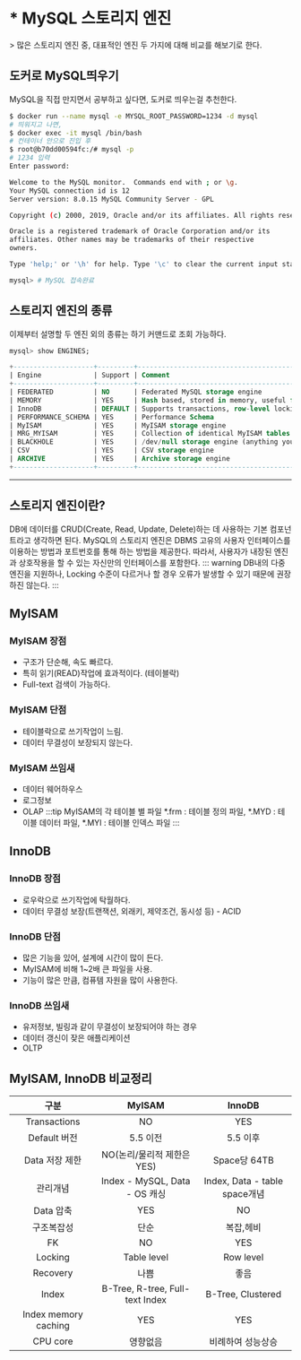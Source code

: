 # * MySQL 스토리지 엔진
<Author name='Hidekuma' />
> 많은 스토리지 엔진 중, 대표적인 엔진 두 가지에 대해 비교를 해보기로 한다.

## 도커로 MySQL띄우기
MySQL을 직접 만지면서 공부하고 싶다면, 도커로 띄우는걸 추천한다.
```bash
$ docker run --name mysql -e MYSQL_ROOT_PASSWORD=1234 -d mysql
# 띄워지고 나면,
$ docker exec -it mysql /bin/bash
# 컨테이너 안으로 진입 후
$ root@b70dd00594fc:/# mysql -p
# 1234 입력
Enter password:

Welcome to the MySQL monitor.  Commands end with ; or \g.
Your MySQL connection id is 12
Server version: 8.0.15 MySQL Community Server - GPL

Copyright (c) 2000, 2019, Oracle and/or its affiliates. All rights reserved.

Oracle is a registered trademark of Oracle Corporation and/or its
affiliates. Other names may be trademarks of their respective
owners.

Type 'help;' or '\h' for help. Type '\c' to clear the current input statement.

mysql> # MySQL 접속완료
```

## 스토리지 엔진의 종류
이제부터 설명할 두 엔진 외의 종류는 하기 커맨드로 조회 가능하다.
```sql
mysql> show ENGINES;

+--------------------+---------+----------------------------------------------------------------+--------------+------+------------+
| Engine             | Support | Comment                                                        | Transactions | XA   | Savepoints |
+--------------------+---------+----------------------------------------------------------------+--------------+------+------------+
| FEDERATED          | NO      | Federated MySQL storage engine                                 | NULL         | NULL | NULL       |
| MEMORY             | YES     | Hash based, stored in memory, useful for temporary tables      | NO           | NO   | NO         |
| InnoDB             | DEFAULT | Supports transactions, row-level locking, and foreign keys     | YES          | YES  | YES        |
| PERFORMANCE_SCHEMA | YES     | Performance Schema                                             | NO           | NO   | NO         |
| MyISAM             | YES     | MyISAM storage engine                                          | NO           | NO   | NO         |
| MRG_MYISAM         | YES     | Collection of identical MyISAM tables                          | NO           | NO   | NO         |
| BLACKHOLE          | YES     | /dev/null storage engine (anything you write to it disappears) | NO           | NO   | NO         |
| CSV                | YES     | CSV storage engine                                             | NO           | NO   | NO         |
| ARCHIVE            | YES     | Archive storage engine                                         | NO           | NO   | NO         |
+--------------------+---------+----------------------------------------------------------------+--------------+------+------------+
```

---

## 스토리지 엔진이란?
DB에 데이터를 CRUD(Create, Read, Update, Delete)하는 데 사용하는 기본 컴포넌트라고 생각하면 된다.
MySQL의 스토리지 엔진은 DBMS 고유의 사용자 인터페이스를 이용하는 방법과 포트번호를 통해 하는 방법을 제공한다. 따라서, 사용자가 내장된 엔진과 상호작용을 할 수 있는 자신만의 인터페이스를 포함한다. 
::: warning
DB내의 다중 엔진을 지원하나, Locking 수준이 다르거나 할 경우 오류가 발생할 수 있기 때문에 권장하진 않는다.
:::

## MyISAM
### MyISAM 장점
- 구조가 단순해, 속도 빠르다.
- 특히 읽기(READ)작업에 효과적이다. (테이블락)
- Full-text 검색이 가능하다.

### MyISAM 단점
- 테이블락으로 쓰기작업이 느림.
- 데이터 무결성이 보장되지 않는다.

### MyISAM 쓰임새
- 데이터 웨어하우스
- 로그정보
- OLAP
:::tip MyISAM의 각 테이블 별 파일
*.frm : 테이블 정의 파일, *.MYD : 테이블 데이터 파일, *.MYI : 테이블 인덱스 파일
:::

## InnoDB
### InnoDB 장점
- 로우락으로 쓰기작업에 탁월하다.
- 데이터 무결성 보장(트랜잭션, 외래키, 제약조건, 동시성 등) - ACID

### InnoDB 단점
- 많은 기능을 있어, 설계에 시간이 많이 든다.
- MyISAM에 비해 1~2배 큰 파일을 사용.
- 기능이 많은 만큼, 컴퓨템 자원을 많이 사용한다.

### InnoDB 쓰임새
- 유저정보, 빌링과 같이 무결성이 보장되어야 하는 경우
- 데이터 갱신이 잦은 애플리케이션
- OLTP

## MyISAM, InnoDB 비교정리
| 구분                 | MyISAM                          | InnoDB                        |
| :-:                  | :-:                             | :-:                           |
| Transactions         | NO                              | YES                           |
| Default 버전         | 5.5 이전                        | 5.5 이후                      |
| Data 저장 제한       | NO(논리/물리적 제한은 YES)      | Space당 64TB                  |
| 관리개념             | Index - MySQL, Data - OS 캐싱   | Index, Data - table space개념 |
| Data 압축            | YES                             | NO                            |
| 구조복잡성           | 단순                            | 복잡,헤비                     |
| FK                   | NO                              | YES                           |
| Locking              | Table level                     | Row level                     |
| Recovery             | 나쁨                            | 좋음                          |
| Index                | B-Tree, R-tree, Full-text Index | B-Tree, Clustered             |
| Index memory caching | YES                             | YES                           |
| CPU core             | 영향없음                        | 비례하여 성능상승             |


